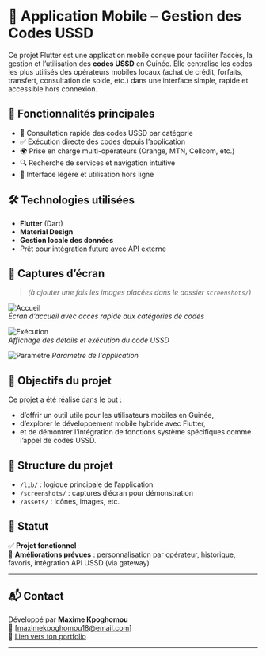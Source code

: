 # 📱 Application Mobile – Gestion des Codes USSD

Ce projet Flutter est une application mobile conçue pour faciliter l’accès, la gestion et l’utilisation des **codes USSD** en Guinée. Elle centralise les codes les plus utilisés des opérateurs mobiles locaux (achat de crédit, forfaits, transfert, consultation de solde, etc.) dans une interface simple, rapide et accessible hors connexion.

## 🚀 Fonctionnalités principales

- 📲 Consultation rapide des codes USSD par catégorie
- ✅ Exécution directe des codes depuis l’application
- 🌍 Prise en charge multi-opérateurs (Orange, MTN, Cellcom, etc.)
- 🔍 Recherche de services et navigation intuitive
- 💾 Interface légère et utilisation hors ligne

## 🛠️ Technologies utilisées

- **Flutter** (Dart)
- **Material Design**
- **Gestion locale des données**
- Prêt pour intégration future avec API externe

## 📸 Captures d’écran

> *(à ajouter une fois les images placées dans le dossier `screenshots/`)*

![Accueil](screenshots/screen_1.jpeg)  
*Écran d’accueil avec accès rapide aux catégories de codes*

![Exécution](screenshots/screen_2.jpeg)  
*Affichage des détails et exécution du code USSD*

![Parametre](screenshots/screen_3.jpeg)
*Parametre de l'application*

## 🧠 Objectifs du projet

Ce projet a été réalisé dans le but :
- d’offrir un outil utile pour les utilisateurs mobiles en Guinée,
- d’explorer le développement mobile hybride avec Flutter,
- et de démontrer l’intégration de fonctions système spécifiques comme l’appel de codes USSD.

## 📂 Structure du projet

- `/lib/` : logique principale de l’application
- `/screenshots/` : captures d’écran pour démonstration
- `/assets/` : icônes, images, etc.

## 📌 Statut

✅ **Projet fonctionnel**  
🔧 **Améliorations prévues** : personnalisation par opérateur, historique, favoris, intégration API USSD (via gateway)

---

## 📬 Contact

Développé par **Maxime Kpoghomou**  
📧 [maximekpoghomou18@email.com]  
🔗 [Lien vers ton portfolio](https://magoe-176b4.web.app)

---

